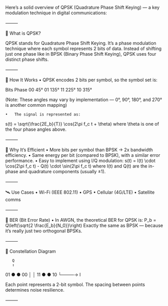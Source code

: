 Here’s a solid overview of QPSK (Quadrature Phase Shift Keying) — 
a key modulation technique in digital communications:

⸻

📘 What is QPSK?

QPSK stands for Quadrature Phase Shift Keying. It’s a phase modulation technique where each symbol 
represents 2 bits of data. Instead of shifting just one phase like in BPSK (Binary Phase Shift Keying), 
QPSK uses four distinct phase shifts.

⸻

📐 How It Works
	•	QPSK encodes 2 bits per symbol, so the symbol set is:

Bits	Phase
00	45°
01	135°
11	225°
10	315°

(Note: These angles may vary by implementation — 0°, 90°, 180°, and 270° is another common mapping)

	•	The signal is represented as:
s(t) = \sqrt{\frac{2E_b}{T}} \cos(2\pi f_c t + \theta)
where \theta is one of the four phase angles above.

⸻

🧠 Why It’s Efficient
	•	More bits per symbol than BPSK → 2x bandwidth efficiency.
	•	Same energy per bit (compared to BPSK), with a similar error performance.
	•	Easy to implement using I/Q modulation:
s(t) = I(t) \cdot \cos(2\pi f_c t) - Q(t) \cdot \sin(2\pi f_c t)
where I(t) and Q(t) are the in-phase and quadrature components (usually ±1).

⸻

🛰️ Use Cases
	•	Wi-Fi (IEEE 802.11)
	•	GPS
	•	Cellular (4G/LTE)
	•	Satellite comms

⸻

🧪 BER (Bit Error Rate)
	•	In AWGN, the theoretical BER for QPSK is:
P_b = Q\left(\sqrt{2 \frac{E_b}{N_0}}\right)
Exactly the same as BPSK — because it’s really just two orthogonal BPSKs.

⸻

🧊 Constellation Diagram

       Q
       ↑
   01 ●     ● 00
      │     │
   11 ●     ● 10
       └────→ I

Each point represents a 2-bit symbol. The spacing between points determines noise resilience.

⸻